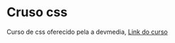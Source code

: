 # Cruso css 
Curso de css oferecido pela a devmedia, [Link do curso](https://www.devmedia.com.br/curso/curso-css-gratuito/2215)
